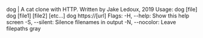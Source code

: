   dog | A cat clone with HTTP. Written by Jake Ledoux, 2019
  Usage:
  	  dog [file]
  	  dog [file1] [file2] [etc...]
  	  dog https://[url]
  Flags:
  	  -H, --help: Show this help screen
  	  -S, --silent: Silence filenames in output
  	  -N, --nocolor: Leave filepaths gray
